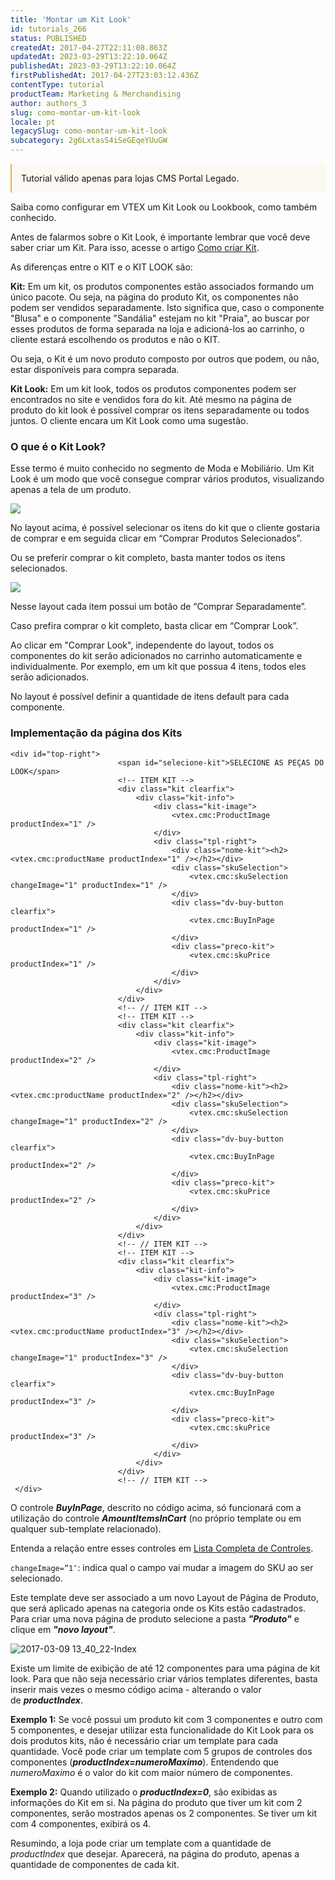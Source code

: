 ```yaml
---
title: 'Montar um Kit Look'
id: tutorials_266
status: PUBLISHED
createdAt: 2017-04-27T22:11:08.863Z
updatedAt: 2023-03-29T13:22:10.064Z
publishedAt: 2023-03-29T13:22:10.064Z
firstPublishedAt: 2017-04-27T23:03:12.436Z
contentType: tutorial
productTeam: Marketing & Merchandising
author: authors_3
slug: como-montar-um-kit-look
locale: pt
legacySlug: como-montar-um-kit-look
subcategory: 2g6LxtasS4iSeGEqeYUuGW
---
```


<div style="background-color:#FCF8F2; border-left: 2px solid #F0AD4E; border-top-left-radius: 2px; border-bottom-left-radius: 2px; padding: 15px; margin-bottom: 10px">
Tutorial válido apenas para lojas CMS Portal Legado.
</div>

Saiba como configurar em VTEX um Kit Look ou Lookbook, como também conhecido. 

Antes de falarmos sobre o Kit Look, é importante lembrar que você deve saber criar um Kit. Para isso, acesse o artigo [Como criar Kit](/pt/tutorial/cadastrando-kit/).

As diferenças entre o KIT e o KIT LOOK são:

**Kit:** Em um kit, os produtos componentes estão associados formando um único pacote. Ou seja, na página do produto Kit, os componentes não podem ser vendidos separadamente. Isto significa que, caso o componente "Blusa" e o componente "Sandália" estejam no kit "Praia", ao buscar por esses produtos de forma separada na loja e adicioná-los ao carrinho, o cliente estará escolhendo os produtos e não o KIT.

Ou seja, o Kit é um novo produto composto por outros que podem, ou não, estar disponíveis para compra separada.

**Kit Look:** Em um kit look, todos os produtos componentes podem ser encontrados no site e vendidos fora do kit. Até mesmo na página de produto do kit look é possível comprar os itens separadamente ou todos juntos. O cliente encara um Kit Look como uma sugestão.

### O que é o Kit Look?

Esse termo é muito conhecido no segmento de Moda e Mobiliário. Um Kit Look é um modo que você consegue comprar vários produtos, visualizando apenas a tela de um produto.

![](https://images.contentful.com/alneenqid6w5/2WA6REAMecCaUiSEk2uoC6/999c983b772d8025d86f6ca2d1ebf3e4/kit-look-donadolook-exemplo.gif)

No layout acima, é possível selecionar os itens do kit que o cliente gostaria de comprar e em seguida clicar em “Comprar Produtos Selecionados”.

Ou se preferir comprar o kit completo, basta manter todos os itens selecionados.

![](https://images.contentful.com/alneenqid6w5/4ol1nKNyx2WYw26wQscgEE/986c00a0096dd93ac7c3ce206ecf049e/kit-look-jackthebarber-exemplo.gif)

Nesse layout cada item possui um botão de “Comprar Separadamente”.

Caso prefira comprar o kit completo, basta clicar em “Comprar Look”.

Ao clicar em "Comprar Look", independente do layout, todos os componentes do kit serão adicionados no carrinho automaticamente e individualmente. Por exemplo, em um kit que possua 4 itens, todos eles serão adicionados.

No layout é possível definir a quantidade de itens default para cada componente.

### Implementação da página dos Kits

```
<div id="top-right">
                        <span id="selecione-kit">SELECIONE AS PEÇAS DO LOOK</span>
                        <!-- ITEM KIT -->
                        <div class="kit clearfix">
                            <div class="kit-info">
                                <div class="kit-image">
                                    <vtex.cmc:ProductImage productIndex="1" />
                                </div>
                                <div class="tpl-right">
                                    <div class="nome-kit"><h2><vtex.cmc:productName productIndex="1" /></h2></div>
                                    <div class="skuSelection">
                                        <vtex.cmc:skuSelection changeImage="1" productIndex="1" />
                                    </div>
                                    <div class="dv-buy-button clearfix">
                                        <vtex.cmc:BuyInPage productIndex="1" />
                                    </div>
                                    <div class="preco-kit">
                                        <vtex.cmc:skuPrice productIndex="1" />
                                    </div>
                                </div>
                            </div>
                        </div>
                        <!-- // ITEM KIT -->
                        <!-- ITEM KIT -->
                        <div class="kit clearfix">
                            <div class="kit-info">
                                <div class="kit-image">
                                    <vtex.cmc:ProductImage productIndex="2" />
                                </div>
                                <div class="tpl-right">
                                    <div class="nome-kit"><h2><vtex.cmc:productName productIndex="2" /></h2></div>
                                    <div class="skuSelection">
                                        <vtex.cmc:skuSelection changeImage="1" productIndex="2" />
                                    </div>
                                    <div class="dv-buy-button clearfix">
                                        <vtex.cmc:BuyInPage productIndex="2" />
                                    </div>
                                    <div class="preco-kit">
                                        <vtex.cmc:skuPrice productIndex="2" />
                                    </div>
                                </div>
                            </div>
                        </div>
                        <!-- // ITEM KIT -->
                        <!-- ITEM KIT -->
                        <div class="kit clearfix">
                            <div class="kit-info">
                                <div class="kit-image">
                                    <vtex.cmc:ProductImage productIndex="3" />
                                </div>
                                <div class="tpl-right">
                                    <div class="nome-kit"><h2><vtex.cmc:productName productIndex="3" /></h2></div>
                                    <div class="skuSelection">
                                        <vtex.cmc:skuSelection changeImage="1" productIndex="3" />
                                    </div>
                                    <div class="dv-buy-button clearfix">
                                        <vtex.cmc:BuyInPage productIndex="3" />
                                    </div>
                                    <div class="preco-kit">
                                        <vtex.cmc:skuPrice productIndex="3" />
                                    </div>
                                </div>
                            </div>
                        </div>
                        <!-- // ITEM KIT -->
 </div>
```

O controle **_BuyInPage_**, descrito no código acima, só funcionará com a utilização do controle **_AmountItemsInCart_** (no próprio template ou em qualquer sub-template relacionado).

Entenda a relação entre esses controles em [Lista Completa de Controles](/pt/tutorial/lista-de-controles-para-templates).

`changeImage=”1″`: indica qual o campo vai mudar a imagem do SKU ao ser selecionado.

Este template deve ser associado a um novo Layout de Página de Produto, que será aplicado apenas na categoria onde os Kits estão cadastrados. Para criar uma nova página de produto selecione a pasta **_"Produto"_** e clique em **_"novo layout"_**.

![2017-03-09 13_40_22-Index](https://images.contentful.com/alneenqid6w5/3O4vfCLtriImIUukkwyIuM/6fabda711e9ca17e42389cfbb0ceeb33/2017-03-09-13_40_22-Index.png)

Existe um limite de exibição de até 12 componentes para uma página de kit look. Para que não seja necessário criar vários templates diferentes, basta inserir mais vezes o mesmo código acima - alterando o valor de _**productIndex**_.

**Exemplo 1:** Se você possui um produto kit com 3 componentes e outro com 5 componentes, e desejar utilizar esta funcionalidade do Kit Look para os dois produtos kits, não é necessário criar um template para cada quantidade. Você pode criar um template com 5 grupos de controles dos componentes (**_productIndex=numeroMaximo_**). Entendendo que _numeroMaximo_ é o valor do kit com maior número de componentes.

**Exemplo 2:** Quando utilizado o **_productIndex=0_**, são exibidas as informações do Kit em si. Na página do produto que tiver um kit com 2 componentes, serão mostrados apenas os 2 componentes. Se tiver um kit com 4 componentes, exibirá os 4.

Resumindo, a loja pode criar um template com a quantidade de _productIndex_ que desejar. Aparecerá, na página do produto, apenas a quantidade de componentes de cada kit.
